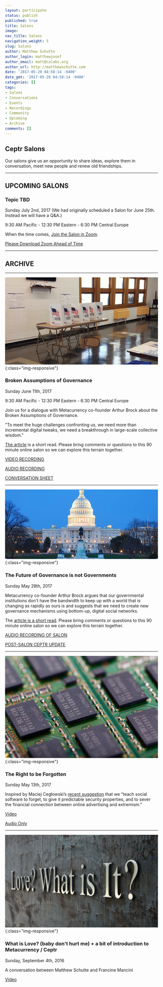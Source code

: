 ```yaml
---
layout: participate
status: publish
published: true
title: Salons
image:
nav_title: Salons
navigation_weight: 5
slug: Salons
author: Matthew Schutte
author_login: matthewjosef
author_email: matt@calabs.org
author_url: http://matthewschutte.com
date: '2017-05-20 04:58:14 -0400'
date_gmt: '2017-05-20 04:58:14 -0400'
categories: []
tags:
- Salons
- Conversations
- Events
- Recordings
- Community
- Upcoming
- Archive
comments: []
---
```


<div class="col-md-8" markdown="1">

## Ceptr Salons


<!-- toc orderedList:0 depthFrom:3 depthTo:6 -->

Our salons give us an opportunity to share ideas, explore them in conversation, meet new people and renew old friendships.  

----

## UPCOMING SALONS
### Topic TBD
Sunday July 2nd, 2017 (We had originally scheduled a Salon for June 25th. Instead we will have a Q&A.)

9:30 AM Pacific - 12:30 PM Eastern - 6:30 PM Central Europe

[//]: # (Join us for a dialogue about ... )

[//]: # ("ENTER QUOTE HERE")

[//]: # (The article is a short read. Please bring comments or questions to this 90 minute online salon so we can explore this terrain together.)

When the time comes, [Join the Salon in Zoom](https://zoom.us/j/2184944435).

[Please Download Zoom Ahead of Time](https://zoom.us/download)

----

## ARCHIVE

----

![Voting](/images/vote.jpg){:class="img-responsive"}
### Broken Assumptions of Governance
Sunday June 11th, 2017

9:30 AM Pacific - 12:30 PM Eastern - 6:30 PM Central Europe

Join us for a dialogue with Metacurrency co-founder Arthur Brock about the Broken Assumptions of Governance. 

"To meet the huge challenges confronting us, we need more than incremental digital tweaks, we need a breakthrough in large-scale collective wisdom." 

[The article](https://medium.com/metacurrency-project/broken-assumptions-of-governance-63cc946ccc6c) is a short read. Please bring comments or questions to this 90 minute online salon so we can explore this terrain together.

[VIDEO RECORDING](https://youtu.be/TaQYJZzZ2gU)

[AUDIO RECORDING](https://soundcloud.com/metacurrency/ceptr-salon-broken-assumptions-of-governance)

[CONVERSATION SHEET](https://docs.google.com/spreadsheets/d/1gUYfqf59ac4tcexQP1lO945OkoFUit0EnhW5NnQHZnw/edit#gid=0)

----

![Voting](/images/government.jpeg){:class="img-responsive"}
### The Future of Governance is not Governments
Sunday May 28th, 2017

Metacurrency co-founder Arthur Brock argues that our governmental institutions don't have the bandwidth to keep up with a world that is changing as rapidly as ours is and suggests that we need to create new governance mechanisms using bottom-up, digital social networks.  

The [article is a short read](https://medium.com/metacurrency-project/the-future-of-governance-is-not-governments-9c894e17b1cd). Please bring comments or questions to this 90 minute online salon so we can explore this terrain together.

[AUDIO RECORDING OF SALON](https://soundcloud.com/metacurrency/ceptr-salon-2017-05-28-future-of-governance-is-not-governments)

[POST-SALON CEPTR UPDATE](https://soundcloud.com/metacurrency/20170528-ceptr-update)

----

![Voting](/images/computer-memory-chips.jpg){:class="img-responsive"}
### The Right to be Forgotten
Sunday May 13th, 2017

Inspired by Maciej Cegłowski’s [recent suggestion](http://idlewords.com/talks/build_a_better_monster.htm) that we “teach social software to forget, to give it predictable security properties, and to sever the financial connection between online advertising and extremism.”

[Video](https://www.youtube.com/watch?v=VMVePTGb_u4&t=26s)

[Audio Only](https://soundcloud.com/metacurrency/ceptr-salon-may-14-2017-make-social-software-forget)

----

![Voting](/images/Love_What_is_It.JPG){:class="img-responsive"}
### What is Love? (baby don't hurt me) + a bit of introduction to Metacurrency / Ceptr
Sunday, September 4th, 2016

A conversation between Matthew Schutte and Francine Mancini

[Video](https://www.youtube.com/watch?v=BMzHM3VvY6I)
